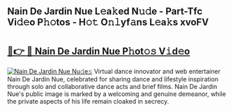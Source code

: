 ## Nain De Jardin Nue L𝚎a𝚔ed N𝚞𝚍e - Part-Tfc Vi𝚍𝚎o P𝚑𝚘tos - H𝚘𝚝 O𝚗𝚕yf𝚊ns L𝚎a𝚔s xvoFV

# <h2><a href="http://kf60am.oniu.top/?m=Nain+De+Jardin+Nue">🔗👉 🔴 Nain De Jardin Nue P𝚑ot𝚘𝚜 V𝚒d𝚎o</a></h2>

[![Nain De Jardin Nue Nu𝚍e𝚜](https://i.imgur.com/0qMVB7G.gif)](http://kf60am.oniu.top/?m=Nain+De+Jardin+Nue)
Virtual dance innovator and web entertainer Nain De Jardin Nue, celebrated for sharing dance and lifestyle inspiration through solo and collaborative dance acts and brief films. Nain De Jardin Nue's public image is marked by a welcoming and genuine demeanor, while the private aspects of his life remain cloaked in secrecy.  
